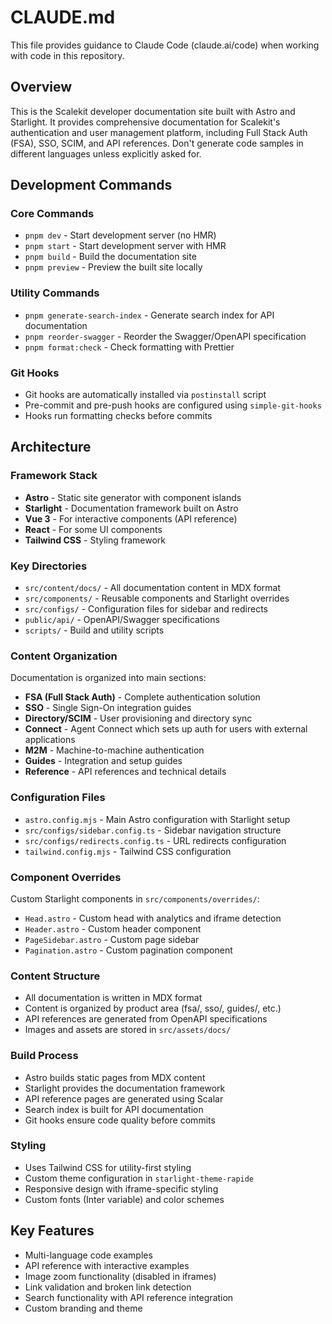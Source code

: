 # CLAUDE.md

This file provides guidance to Claude Code (claude.ai/code) when working with code in this repository.

## Overview

This is the Scalekit developer documentation site built with Astro and Starlight. It provides comprehensive documentation for Scalekit's authentication and user management platform, including Full Stack Auth (FSA), SSO, SCIM, and API references. Don't generate code samples in different languages unless explicitly asked for.

## Development Commands

### Core Commands

- `pnpm dev` - Start development server (no HMR)
- `pnpm start` - Start development server with HMR
- `pnpm build` - Build the documentation site
- `pnpm preview` - Preview the built site locally

### Utility Commands

- `pnpm generate-search-index` - Generate search index for API documentation
- `pnpm reorder-swagger` - Reorder the Swagger/OpenAPI specification
- `pnpm format:check` - Check formatting with Prettier

### Git Hooks

- Git hooks are automatically installed via `postinstall` script
- Pre-commit and pre-push hooks are configured using `simple-git-hooks`
- Hooks run formatting checks before commits

## Architecture

### Framework Stack

- **Astro** - Static site generator with component islands
- **Starlight** - Documentation framework built on Astro
- **Vue 3** - For interactive components (API reference)
- **React** - For some UI components
- **Tailwind CSS** - Styling framework

### Key Directories

- `src/content/docs/` - All documentation content in MDX format
- `src/components/` - Reusable components and Starlight overrides
- `src/configs/` - Configuration files for sidebar and redirects
- `public/api/` - OpenAPI/Swagger specifications
- `scripts/` - Build and utility scripts

### Content Organization

Documentation is organized into main sections:

- **FSA (Full Stack Auth)** - Complete authentication solution
- **SSO** - Single Sign-On integration guides
- **Directory/SCIM** - User provisioning and directory sync
- **Connect** - Agent Connect which sets up auth for users with external applications
- **M2M** - Machine-to-machine authentication
- **Guides** - Integration and setup guides
- **Reference** - API references and technical details

### Configuration Files

- `astro.config.mjs` - Main Astro configuration with Starlight setup
- `src/configs/sidebar.config.ts` - Sidebar navigation structure
- `src/configs/redirects.config.ts` - URL redirects configuration
- `tailwind.config.mjs` - Tailwind CSS configuration

### Component Overrides

Custom Starlight components in `src/components/overrides/`:

- `Head.astro` - Custom head with analytics and iframe detection
- `Header.astro` - Custom header component
- `PageSidebar.astro` - Custom page sidebar
- `Pagination.astro` - Custom pagination component

### Content Structure

- All documentation is written in MDX format
- Content is organized by product area (fsa/, sso/, guides/, etc.)
- API references are generated from OpenAPI specifications
- Images and assets are stored in `src/assets/docs/`

### Build Process

- Astro builds static pages from MDX content
- Starlight provides the documentation framework
- API reference pages are generated using Scalar
- Search index is built for API documentation
- Git hooks ensure code quality before commits

### Styling

- Uses Tailwind CSS for utility-first styling
- Custom theme configuration in `starlight-theme-rapide`
- Responsive design with iframe-specific styling
- Custom fonts (Inter variable) and color schemes

## Key Features

- Multi-language code examples
- API reference with interactive examples
- Image zoom functionality (disabled in iframes)
- Link validation and broken link detection
- Search functionality with API reference integration
- Custom branding and theme
